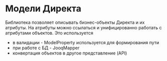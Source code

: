 # Модели Директа

Библиотека позволяет описывать бизнес-объекты Директа и их атрибуты. На атрибуты можно ссылаться и унифицированно работать с атрибутами объектов. Это используется 
- в валидации - ModelProperty используется для формирования пути
- при работе с БД - JooqMapper
- конвертация объектов в другое представление (API)




